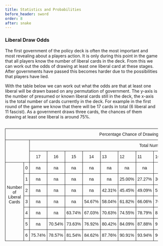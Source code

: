 ```yaml
---
title: Statistics and Probabilities
before_header: sword
order: 8
after: snake
---
```

### Liberal Draw Odds
The first government of the policy deck is often the most important and most revealing about a players action. It is only during this point in the game that all players know the number of liberal cards in the deck. From this we can work out the odds of drawing at least one liberal card at these stages. After governments have passed this becomes harder due to the possibilities that players have lied. 

With the table below we can work out what the odds are that at least one liberal will be drawn based on any permutation of government. The y-axis is the number of presumed or known liberal cards still in the deck, the x-axis is the total number of cards currently in the deck. For example in the first round of the game we know that there will be 17 cards in total (6 liberal and 11 fascist). As a government draws three cards, the chances of them drawing at least one liberal is around 75%. 

<style type="text/css">
.tg  {border-collapse:collapse;border-spacing:0;}
.tg td{font-family:Arial, sans-serif;font-size:14px;padding:10px 5px;border-style:solid;border-width:1px;overflow:hidden;word-break:normal;}
.tg th{font-family:Arial, sans-serif;font-size:14px;font-weight:normal;padding:10px 5px;border-style:solid;border-width:1px;overflow:hidden;word-break:normal;}
.tg .tg-baqh{text-align:center;vertical-align:top}
.tg .tg-yw4l{vertical-align:top}
.search-table-outter { overflow-x: scroll; }
</style>
<div class="search-table-outter wrapper">
<table class="tg">
  <tr>
    <th class="tg-baqh" colspan="17">Percentage Chance of Drawing at Least One Liberal</th>
  </tr>
  <tr>
    <td class="tg-yw4l" colspan="2" rowspan="2"></td>
    <td class="tg-baqh" colspan="15">Total Number of Cards</td>
  </tr>
  <tr>
    <td class="tg-baqh">17</td>
    <td class="tg-baqh">16</td>
    <td class="tg-baqh">15</td>
    <td class="tg-baqh">14</td>
    <td class="tg-yw4l">13</td>
    <td class="tg-yw4l">12</td>
    <td class="tg-yw4l">11</td>
    <td class="tg-yw4l">10</td>
    <td class="tg-yw4l">9</td>
    <td class="tg-yw4l">8</td>
    <td class="tg-yw4l">7</td>
    <td class="tg-yw4l">6</td>
    <td class="tg-yw4l">5</td>
    <td class="tg-yw4l">4</td>
    <td class="tg-yw4l">3</td>
  </tr>
  <tr>
    <td class="tg-baqh" rowspan="7"><br><br><br><br>Number<br>of <br>Liberal<br>Cards<br><br></td>
    <td class="tg-baqh">0</td>
    <td class="tg-baqh">na</td>
    <td class="tg-baqh">na</td>
    <td class="tg-baqh">na</td>
    <td class="tg-baqh">na</td>
    <td class="tg-baqh">na</td>
    <td class="tg-baqh">na</td>
    <td class="tg-baqh">na</td>
    <td class="tg-baqh">na</td>
    <td class="tg-baqh">na</td>
    <td class="tg-baqh">na</td>
    <td class="tg-baqh">na</td>
    <td class="tg-baqh">na</td>
    <td class="tg-baqh">na</td>
    <td class="tg-baqh">na</td>
    <td class="tg-yw4l">na</td>
  </tr>
  <tr>
    <td class="tg-baqh">1</td>
    <td class="tg-baqh">na</td>
    <td class="tg-baqh">na</td>
    <td class="tg-baqh">na</td>
    <td class="tg-baqh">na</td>
    <td class="tg-baqh">na</td>
    <td class="tg-baqh">25.00%</td>
    <td class="tg-baqh">27.27%</td>
    <td class="tg-baqh">30.00%</td>
    <td class="tg-baqh">33.33%</td>
    <td class="tg-baqh">37.50%</td>
    <td class="tg-baqh">42.86%</td>
    <td class="tg-baqh">50.00%</td>
    <td class="tg-baqh">60.00%</td>
    <td class="tg-baqh">75.00%</td>
    <td class="tg-yw4l">100%</td>
  </tr>
  <tr>
    <td class="tg-baqh">2</td>
    <td class="tg-baqh">na</td>
    <td class="tg-baqh">na</td>
    <td class="tg-baqh">na</td>
    <td class="tg-baqh">na</td>
    <td class="tg-baqh">42.31%</td>
    <td class="tg-baqh">45.45%</td>
    <td class="tg-baqh">49.09%</td>
    <td class="tg-baqh">53.33%</td>
    <td class="tg-baqh">58.33%</td>
    <td class="tg-baqh">64.29%</td>
    <td class="tg-baqh">71.43%</td>
    <td class="tg-baqh">80.00%</td>
    <td class="tg-baqh">90.00%</td>
    <td class="tg-baqh">100.0%</td>
    <td class="tg-yw4l">100%</td>
  </tr>
  <tr>
    <td class="tg-yw4l">3</td>
    <td class="tg-baqh">na</td>
    <td class="tg-baqh">na</td>
    <td class="tg-baqh">na</td>
    <td class="tg-baqh">54.67%</td>
    <td class="tg-baqh">58.04%</td>
    <td class="tg-baqh">61.82%</td>
    <td class="tg-baqh">66.06%</td>
    <td class="tg-baqh">70.83%</td>
    <td class="tg-baqh">76.19%</td>
    <td class="tg-baqh">82.14%</td>
    <td class="tg-baqh">88.57%</td>
    <td class="tg-baqh">95.00%</td>
    <td class="tg-baqh">100.0%</td>
    <td class="tg-baqh">100.0%</td>
    <td class="tg-yw4l">100%</td>
  </tr>
  <tr>
    <td class="tg-yw4l">4</td>
    <td class="tg-baqh">na</td>
    <td class="tg-baqh">na</td>
    <td class="tg-baqh">63.74%</td>
    <td class="tg-baqh">67.03%</td>
    <td class="tg-baqh">70.63%</td>
    <td class="tg-baqh">74.55%</td>
    <td class="tg-baqh">78.79%</td>
    <td class="tg-baqh">83.33%</td>
    <td class="tg-baqh">88.10%</td>
    <td class="tg-baqh">92.86%</td>
    <td class="tg-baqh">97.14%</td>
    <td class="tg-baqh">100.0%</td>
    <td class="tg-baqh">100.0%</td>
    <td class="tg-baqh">100.0%</td>
    <td class="tg-yw4l">na</td>
  </tr>
  <tr>
    <td class="tg-yw4l">5</td>
    <td class="tg-baqh">na</td>
    <td class="tg-baqh">70.54%</td>
    <td class="tg-baqh">73.63%</td>
    <td class="tg-baqh">76.92%</td>
    <td class="tg-baqh">80.42%</td>
    <td class="tg-baqh">84.09%</td>
    <td class="tg-baqh">87.88%</td>
    <td class="tg-baqh">91.67%</td>
    <td class="tg-baqh">95.24%</td>
    <td class="tg-baqh">98.21%</td>
    <td class="tg-baqh">100.0%</td>
    <td class="tg-baqh">100.0%</td>
    <td class="tg-baqh">100.0%</td>
    <td class="tg-baqh">na</td>
    <td class="tg-yw4l">na</td>
  </tr>
  <tr>
    <td class="tg-yw4l">6</td>
    <td class="tg-baqh">75.74%</td>
    <td class="tg-baqh">78.57%</td>
    <td class="tg-baqh">81.54%</td>
    <td class="tg-baqh">84.62%</td>
    <td class="tg-baqh">87.76%</td>
    <td class="tg-baqh">90.91%</td>
    <td class="tg-baqh">93.94%</td>
    <td class="tg-baqh">96.67%</td>
    <td class="tg-baqh">98.81%</td>
    <td class="tg-baqh">100.0%</td>
    <td class="tg-baqh">100.0%</td>
    <td class="tg-baqh">100.0%</td>
    <td class="tg-baqh">na</td>
    <td class="tg-baqh">na</td>
    <td class="tg-yw4l">na</td>
  </tr>
</table>
</div>
